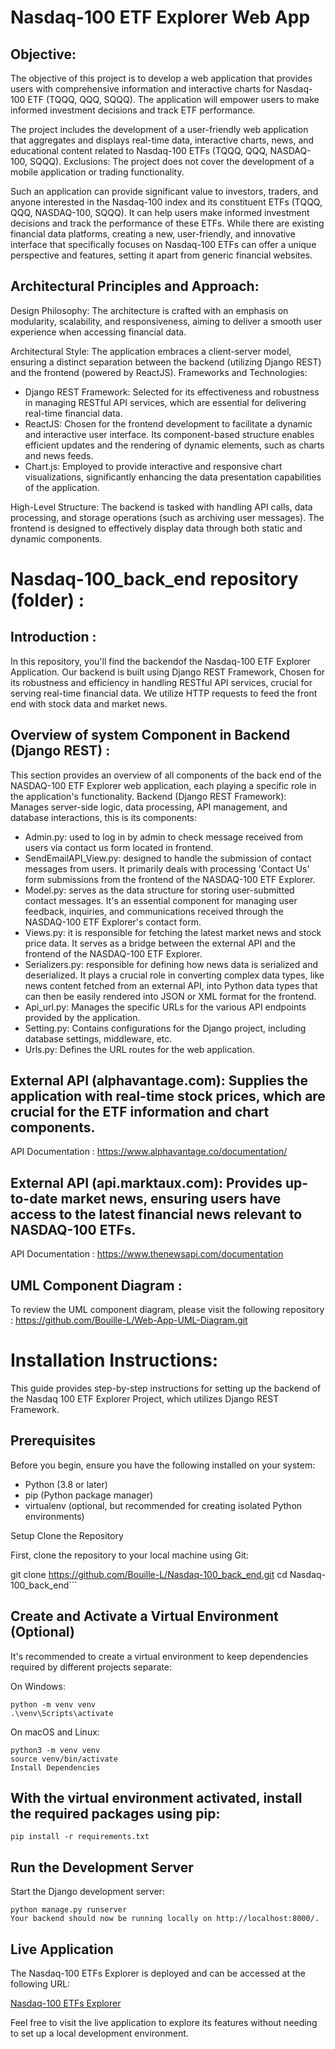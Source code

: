 # Nasdaq-100 ETF Explorer Web App
## Objective:
The objective of this project is to develop a web application that provides users with comprehensive information and interactive charts for Nasdaq-100 ETF (TQQQ, QQQ, SQQQ). The application will empower users to make informed investment decisions and track ETF performance.

The project includes the development of a user-friendly web application that aggregates and displays real-time data, interactive charts, news, and educational content related to Nasdaq-100 ETFs (TQQQ, QQQ, NASDAQ-100, SQQQ).
Exclusions: The project does not cover the development of a mobile application or trading functionality.

Such an application can provide significant value to investors, traders, and anyone interested in the Nasdaq-100 index and its constituent ETFs (TQQQ, QQQ, NASDAQ-100, SQQQ).  It can help users make informed investment decisions and track the performance of these ETFs. While there are existing financial data platforms, creating a new, user-friendly, and innovative interface that specifically focuses on Nasdaq-100 ETFs can offer a unique perspective and features, setting it apart from generic financial websites.
                                                                                           
                                                                   
                                                                                           
                                                                                           
## Architectural Principles and Approach:
Design Philosophy: The architecture is crafted with an emphasis on modularity, scalability, and responsiveness, aiming to deliver a smooth user experience when accessing financial data.

Architectural Style: The application embraces a client-server model, ensuring a distinct separation between the backend (utilizing Django REST) and the frontend (powered by ReactJS).
Frameworks and Technologies:
- Django REST Framework: Selected for its effectiveness and robustness in managing RESTful API services, which are essential for delivering real-time financial data.
- ReactJS: Chosen for the frontend development to facilitate a dynamic and interactive user interface. Its component-based structure enables efficient updates and the rendering of dynamic elements, such as charts and news feeds.
- Chart.js: Employed to provide interactive and responsive chart visualizations, significantly enhancing the data presentation capabilities of the application.

High-Level Structure: The backend is tasked with handling API calls, data processing, and storage operations (such as archiving user messages). The frontend is designed to effectively display data through both static and dynamic components.

                                                                                        

# Nasdaq-100_back_end repository (folder) :
## Introduction :
In this repository, you'll find the backendof the Nasdaq-100 ETF Explorer Application. Our backend is built using Django REST Framework, Chosen for its robustness and efficiency in handling RESTful API services, crucial for serving real-time financial data. We utilize HTTP requests to feed the front end with stock data and market news.

## Overview of system Component in Backend (Django REST) :
This section provides an overview of all components of the back end of the  NASDAQ-100 ETF Explorer web application, each playing a specific role in the application's functionality.
Backend (Django REST Framework): Manages server-side logic, data processing, API management, and database interactions, this is its components:
*	Admin.py: used to log in by admin to check message received from users via contact us form located in frontend.
*	SendEmailAPI_View.py: designed to handle the submission of contact messages from users. It primarily deals with processing 'Contact Us' form submissions from the frontend of the NASDAQ-100 ETF Explorer.
*	Model.py: serves as the data structure for storing user-submitted contact messages. It's an essential component for managing user feedback, inquiries, and communications received through the NASDAQ-100 ETF Explorer's contact form.
*	Views.py: it is responsible for fetching the latest market news  and stock price data. It serves as a bridge between the external API and the frontend of the NASDAQ-100 ETF Explorer.
* Serializers.py: responsible for defining how news data is serialized and deserialized. It plays a crucial role in converting complex data types, like news content fetched from an external API, into Python data types that can then be easily rendered into JSON or XML format for the frontend.
* Api_url.py: Manages the specific URLs for the various API endpoints provided by the application.
* Setting.py: Contains configurations for the Django project, including database settings, middleware, etc.
*	Urls.py: Defines the URL routes for the web application.

## External API (alphavantage.com): Supplies the application with real-time stock prices, which are crucial for the ETF information and chart components.
API Documentation : https://www.alphavantage.co/documentation/

## External API (api.marktaux.com): Provides up-to-date market news, ensuring users have access to the latest financial news relevant to NASDAQ-100 ETFs.
API Documentation : https://www.thenewsapi.com/documentation

## UML Component Diagram : 
To review the UML component diagram, please visit the following repository : https://github.com/Bouille-L/Web-App-UML-Diagram.git

# Installation Instructions: 
This guide provides step-by-step instructions for setting up the backend of the Nasdaq 100 ETF Explorer Project, which utilizes Django REST Framework.

## Prerequisites
Before you begin, ensure you have the following installed on your system:

* Python (3.8 or later)
* pip (Python package manager)
* virtualenv (optional, but recommended for creating isolated Python environments)

Setup
Clone the Repository

First, clone the repository to your local machine using Git:


git clone https://github.com/Bouille-L/Nasdaq-100_back_end.git
cd Nasdaq-100_back_end```

## Create and Activate a Virtual Environment (Optional)

It's recommended to create a virtual environment to keep dependencies required by different projects separate:

On Windows:
```
python -m venv venv
.\venv\Scripts\activate
```

On macOS and Linux:
```
python3 -m venv venv
source venv/bin/activate
Install Dependencies
```

## With the virtual environment activated, install the required packages using pip:

```
pip install -r requirements.txt
```

## Run the Development Server

Start the Django development server:
```
python manage.py runserver
Your backend should now be running locally on http://localhost:8000/.
```

## Live Application

The Nasdaq-100 ETFs Explorer is deployed and can be accessed at the following URL:

[Nasdaq-100 ETFs Explorer](https://nasdaq-100-webapp-backend-9efe14c7926a.herokuapp.com/admin)

Feel free to visit the live application to explore its features without needing to set up a local development environment.


